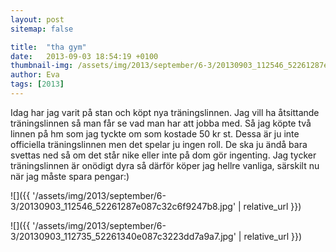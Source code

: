 ```yaml
---
layout: post
sitemap: false

title:  "tha gym"
date:   2013-09-03 18:54:19 +0100
thumbnail-img: /assets/img/2013/september/6-3/20130903_112546_52261287e087c32c6f9247b8.jpg
author: Eva
tags: [2013]
---
```


Idag har jag varit på stan och köpt nya träningslinnen. Jag vill ha åtsittande träningslinnen så man får se vad man har att jobba med. Så jag köpte två linnen på hm som jag tyckte om som kostade 50 kr st. Dessa är ju inte officiella träningslinnen men det spelar ju ingen roll. De ska ju ändå bara svettas ned så om det står nike eller inte på dom gör ingenting. Jag tycker träningslinnen är onödigt dyra så därför köper jag hellre vanliga, särskilt nu när jag måste spara pengar:)

![]({{ '/assets/img/2013/september/6-3/20130903_112546_52261287e087c32c6f9247b8.jpg'  | relative_url }})

![]({{ '/assets/img/2013/september/6-3/20130903_112735_52261340e087c3223dd7a9a7.jpg'  | relative_url }})

